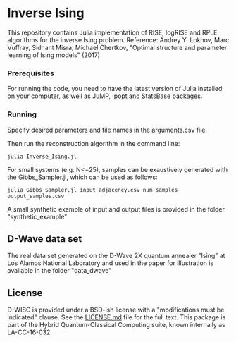 # Inverse Ising

This repository contains Julia implementation of RISE, logRISE and RPLE algorithms for the inverse Ising problem.
Reference: Andrey Y. Lokhov, Marc Vuffray, Sidhant Misra, Michael Chertkov, "Optimal structure and parameter learning of Ising models" (2017)

### Prerequisites

For running the code, you need to have the latest version of Julia installed on your computer, as well as JuMP, Ipopt and StatsBase packages.

### Running

Specify desired parameters and file names in the arguments.csv file.

Then run the reconstruction algorithm in the command line:

```
julia Inverse_Ising.jl
```

For small systems (e.g. N<=25), samples can be exaustively generated with the Gibbs_Sampler.jl, which can be used as follows:

```
julia Gibbs_Sampler.jl input_adjacency.csv num_samples output_samples.csv
```

A small synthetic example of input and output files is provided in the folder "synthetic_example"

## D-Wave data set

The real data set generated on the D-Wave 2X quantum annealer "Ising" at Los Alamos National Laboratory and used in the paper for illustration is available in the folder "data_dwave" 

## License

D-WISC is provided under a BSD-ish license with a "modifications must be indicated" clause. See the [LICENSE.md](LICENSE.md) file for the full text. This package is part of the Hybrid Quantum-Classical Computing suite, known internally as LA-CC-16-032.

